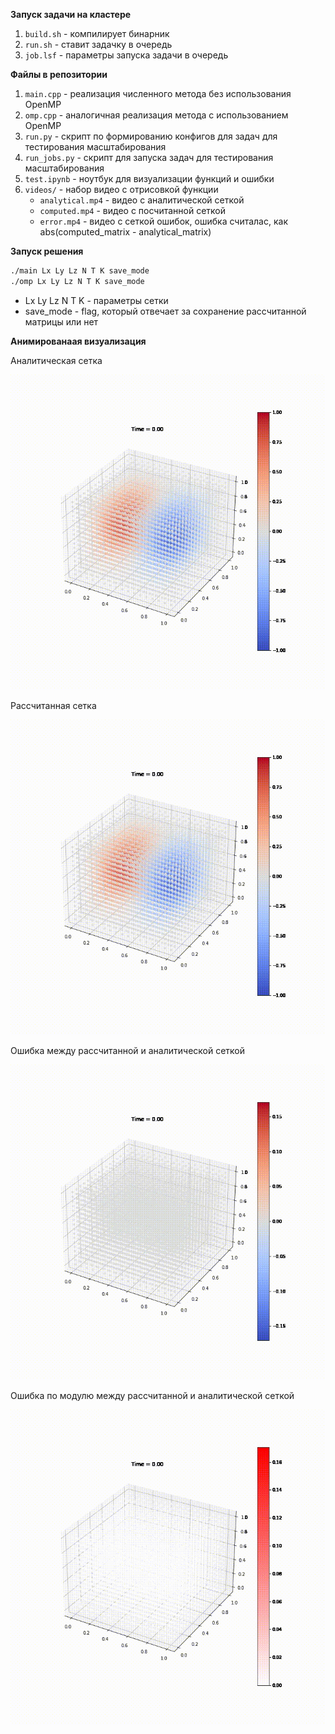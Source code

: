 **Запуск задачи на кластере**

1. ```build.sh``` - компилирует бинарник
2. ```run.sh``` - ставит задачку в очередь
3. ```job.lsf``` - параметры запуска задачи в очередь


**Файлы в репозитории**

1. ```main.cpp``` - реализация численного метода без использования OpenMP
2. ```omp.cpp``` - аналогичная реализация метода с использованием OpenMP
3. ```run.py``` - скрипт по формированию конфигов для задач для тестирования масштабирования
4. ```run_jobs.py``` - скрипт для запуска задач для тестирования масштабирования
5. ```test.ipynb``` - ноутбук для визуализации функций и ошибки
6. ```videos/``` - набор видео с отрисовкой функции
    - ```analytical.mp4``` - видео с аналитической сеткой
    - ```computed.mp4``` - видео с посчитанной сеткой
    - ```error.mp4``` - видео с сеткой ошибок, ошибка считалас, как abs(computed_matrix - analytical_matrix)


**Запуск решения**

```bash
./main Lx Ly Lz N T K save_mode
./omp Lx Ly Lz N T K save_mode
```
- Lx Ly Lz N T K - параметры сетки
- save_mode - flag, который отвечает за сохранение рассчитанной матрицы или нет


**Анимированаая визуализация**

Аналитическая сетка

![Аналитическая сетка](./gifs/analytical.gif)

Рассчитанная сетка

![Рассчитанная сетка](./gifs/computed.gif)

Ошибка между рассчитанной и аналитической сеткой

![Ошибка между рассчитанной и аналитической сеткой](./gifs/error.gif)

Ошибка по модулю между рассчитанной и аналитической сеткой

![Ошибка между рассчитанной и аналитической сеткой](./gifs/error_abs.gif)

